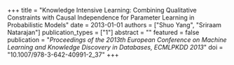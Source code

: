 +++
title = "Knowledge Intensive Learning: Combining Qualitative Constraints with Causal Independence for Parameter Learning in Probabilistic Models"
date = 2013-01-01
authors = ["Shuo Yang", "Sriraam Natarajan"]
publication_types = ["1"]
abstract = ""
featured = false
publication = "*Proceedings of the 2013th European Conference on Machine Learning and Knowledge Discovery in Databases, ECMLPKDD 2013*"
doi = "10.1007/978-3-642-40991-2_37"
+++


